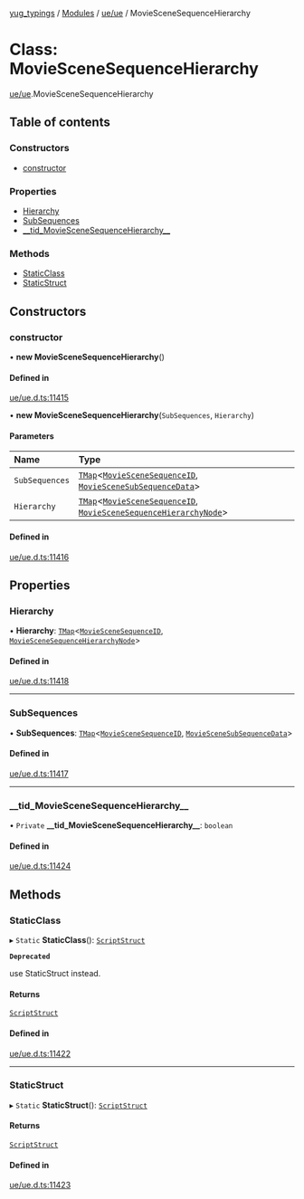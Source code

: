 [yug_typings](../README.md) / [Modules](../modules.md) / [ue/ue](../modules/ue_ue.md) / MovieSceneSequenceHierarchy

# Class: MovieSceneSequenceHierarchy

[ue/ue](../modules/ue_ue.md).MovieSceneSequenceHierarchy

## Table of contents

### Constructors

- [constructor](ue_ue.MovieSceneSequenceHierarchy.md#constructor)

### Properties

- [Hierarchy](ue_ue.MovieSceneSequenceHierarchy.md#hierarchy)
- [SubSequences](ue_ue.MovieSceneSequenceHierarchy.md#subsequences)
- [\_\_tid\_MovieSceneSequenceHierarchy\_\_](ue_ue.MovieSceneSequenceHierarchy.md#__tid_moviescenesequencehierarchy__)

### Methods

- [StaticClass](ue_ue.MovieSceneSequenceHierarchy.md#staticclass)
- [StaticStruct](ue_ue.MovieSceneSequenceHierarchy.md#staticstruct)

## Constructors

### constructor

• **new MovieSceneSequenceHierarchy**()

#### Defined in

[ue/ue.d.ts:11415](https://github.com/YugMetaverse/yug_typings/blob/25cad34/ue/ue.d.ts#L11415)

• **new MovieSceneSequenceHierarchy**(`SubSequences`, `Hierarchy`)

#### Parameters

| Name | Type |
| :------ | :------ |
| `SubSequences` | [`TMap`](../interfaces/ue_puerts.TMap.md)<[`MovieSceneSequenceID`](ue_ue.MovieSceneSequenceID.md), [`MovieSceneSubSequenceData`](ue_ue.MovieSceneSubSequenceData.md)\> |
| `Hierarchy` | [`TMap`](../interfaces/ue_puerts.TMap.md)<[`MovieSceneSequenceID`](ue_ue.MovieSceneSequenceID.md), [`MovieSceneSequenceHierarchyNode`](ue_ue.MovieSceneSequenceHierarchyNode.md)\> |

#### Defined in

[ue/ue.d.ts:11416](https://github.com/YugMetaverse/yug_typings/blob/25cad34/ue/ue.d.ts#L11416)

## Properties

### Hierarchy

• **Hierarchy**: [`TMap`](../interfaces/ue_puerts.TMap.md)<[`MovieSceneSequenceID`](ue_ue.MovieSceneSequenceID.md), [`MovieSceneSequenceHierarchyNode`](ue_ue.MovieSceneSequenceHierarchyNode.md)\>

#### Defined in

[ue/ue.d.ts:11418](https://github.com/YugMetaverse/yug_typings/blob/25cad34/ue/ue.d.ts#L11418)

___

### SubSequences

• **SubSequences**: [`TMap`](../interfaces/ue_puerts.TMap.md)<[`MovieSceneSequenceID`](ue_ue.MovieSceneSequenceID.md), [`MovieSceneSubSequenceData`](ue_ue.MovieSceneSubSequenceData.md)\>

#### Defined in

[ue/ue.d.ts:11417](https://github.com/YugMetaverse/yug_typings/blob/25cad34/ue/ue.d.ts#L11417)

___

### \_\_tid\_MovieSceneSequenceHierarchy\_\_

• `Private` **\_\_tid\_MovieSceneSequenceHierarchy\_\_**: `boolean`

#### Defined in

[ue/ue.d.ts:11424](https://github.com/YugMetaverse/yug_typings/blob/25cad34/ue/ue.d.ts#L11424)

## Methods

### StaticClass

▸ `Static` **StaticClass**(): [`ScriptStruct`](ue_ue.ScriptStruct.md)

**`Deprecated`**

use StaticStruct instead.

#### Returns

[`ScriptStruct`](ue_ue.ScriptStruct.md)

#### Defined in

[ue/ue.d.ts:11422](https://github.com/YugMetaverse/yug_typings/blob/25cad34/ue/ue.d.ts#L11422)

___

### StaticStruct

▸ `Static` **StaticStruct**(): [`ScriptStruct`](ue_ue.ScriptStruct.md)

#### Returns

[`ScriptStruct`](ue_ue.ScriptStruct.md)

#### Defined in

[ue/ue.d.ts:11423](https://github.com/YugMetaverse/yug_typings/blob/25cad34/ue/ue.d.ts#L11423)
